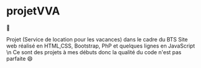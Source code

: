 # projetVVA
:book:

Projet (Service de location pour les vacances) dans le cadre du BTS
Site web réalisé en HTML,CSS, Bootstrap, PhP et quelques lignes en JavaScript \n
Ce sont des projets à mes débuts donc la qualité du code n'est pas parfaite :smile:
